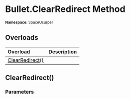 # Bullet.ClearRedirect Method

<small>**Namespace**: SpaceUsurper</small>

## Overloads

<div markdown="1" class="member-table">

| Overload | Description |
| :------- | ----------- |
| [ClearRedirect()](#) |  | 

</div>

## ClearRedirect()
### Parameters
